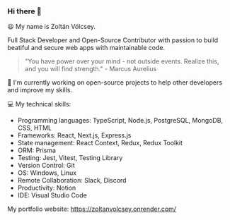 ### Hi there 👋

😃 My name is Zoltán Völcsey.

Full Stack Developer and Open-Source Contributor with passion to build beatiful and secure web apps with maintainable code.

> "You have power over your mind - not outside events. Realize this, and you will find strength." - Marcus Aurelius

💼 I'm currently working on open-source projects to help other developers and improve my skills.

💻 My technical skills:
- Programming languages: TypeScript, Node.js, PostgreSQL, MongoDB, CSS, HTML
- Frameworks: React, Next.js, Express.js
- State management: React Context, Redux, Redux Toolkit
- ORM: Prisma
- Testing: Jest, Vitest, Testing Library
- Version Control: Git
- OS: Windows, Linux
- Remote Collaboration: Slack, Discord
- Productivity: Notion
- IDE: Visual Studio Code

My portfolio website: https://zoltanvolcsey.onrender.com/

